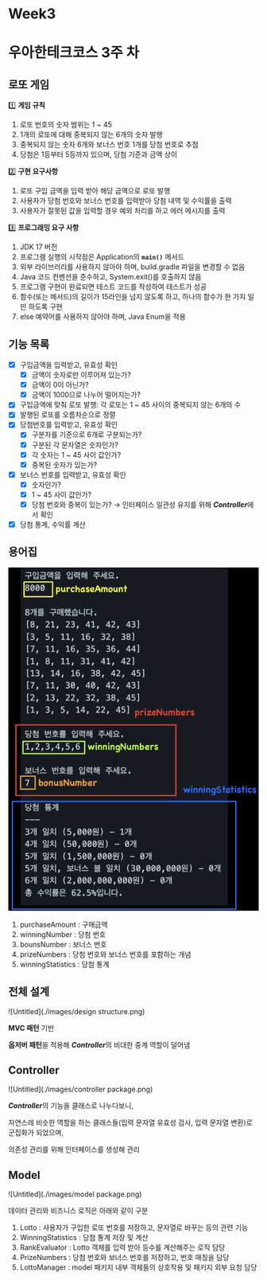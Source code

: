 # Week3

# **우아한테크코스 3주 차**

## **로또 게임**

<aside>

1️⃣ **게임 규칙**

</aside>

1. 로또 번호의 숫자 범위는 1 ~ 45
2. 1개의 로또에 대해 중복되지 않는 6개의 숫자 발행
3. 중복되지 않는 숫자 6개와 보너스 번호 1개를 당첨 번호로 추첨
4. 당첨은 1등부터 5등까지 있으며, 당첨 기준과 금액 상이

<aside>

2️⃣ **구현 요구사항**

</aside>

1. 로또 구입 금액을 입력 받아 해당 금액으로 로또 발행
2. 사용자가 당첨 번호와 보너스 번호를 입력받아 당첨 내역 및 수익률을 출력
3. 사용자가 잘못된 값을 입력할 경우 예외 처리를 하고 에러 메시지를 출력

<aside>

3️⃣ **프로그래밍 요구 사항**

</aside>

1. JDK 17 버전
2. 프로그램 실행의 시작점은 Application의 **`main()`** 메서드
3. 외부 라이브러리를 사용하지 않아야 하며, build.gradle 파일을 변경할 수 없음
4. Java 코드 컨벤션을 준수하고, System.exit()를 호출하지 않음
5. 프로그램 구현이 완료되면 테스트 코드를 작성하여 테스트가 성공
6. 함수(또는 메서드)의 길이가 15라인을 넘지 않도록 하고, 하나의 함수가 한 가지 일만 하도록 구현
7. else 예약어를 사용하지 않아야 하며, Java Enum을 적용

## **기능 목록**

- [x]  구입금액을 입력받고, 유효성 확인
    - [x]  금액이 숫자로만 이루어져 있는가?
    - [x]  금액이 0이 아닌가?
    - [x]  금액이 1000으로 나누어 떨어지는가?
- [x]  구입금액에 맞춰 로또 발행: 각 로또는 1 ~ 45 사이의 중복되지 않는 6개의 수
- [x]  발행된 로또를 오름차순으로 정렬
- [x]  당첨번호를 입력받고, 유효성 확인
    - [x]  구분자를 기준으로 6개로 구분되는가?
    - [x]  구분된 각 문자열은 숫자인가?
    - [x]  각 숫자는 1 ~ 45 사이 값인가?
    - [x]  중복된 숫자가 있는가?
- [x]  보너스 번호를 입력받고, 유효성 확인
    - [x]  숫자인가?
    - [x]  1 ~ 45 사이 값인가?
    - [x]  당첨 번호와 중복이 있는가? → 인터페이스 일관성 유지를 위해 ***Controller***에서 확인
- [x]  당첨 통계, 수익률 계산

## 용어집

![Untitled](./images/glossary.png)

1. purchaseAmount : 구매금액
2. winningNumber : 당첨 번호
3. bounsNumber : 보너스 번호
4. prizeNumbers : 당첨 번호와 보너스 번호를 포함하는 개념
5. winningStatistics : 당첨 통계

## 전체 설계

![Untitled](./images/design structure.png)

**MVC 패턴** 기반

**옵저버 패턴**을 적용해 ***Controller***의 비대한 중계 역할이 덜어냄

## Controller

![Untitled](./images/controller package.png)

***Controller***의 기능을 클래스로 나누다보니,

자연스레 비슷한 역할을 하는 클래스들(입력 문자열 유효성 검사, 입력 문자열 변환)로 군집화가 되었으며,

의존성 관리를 위해 인터페이스를 생성해 관리

## Model

![Untitled](./images/model package.png)

데이터 관리와 비즈니스 로직은 아래와 같이 구분

1. Lotto : 사용자가 구입한 로또 번호를 저장하고, 문자열로 바꾸는 등의 관련 기능
2. WinningStatistics : 당첨 통계 저장 및 계산
3. RankEvaluator : Lotto 객체를 입력 받아 등수를 계산해주는 로직 담당
4. PrizeNumbers : 당첨 번호와 보너스 번호를 저장하고, 번호 매칭을 담당
5. LottoManager : model 패키지 내부 객체들의 상호작용 및 패키지 외부 요청 담당